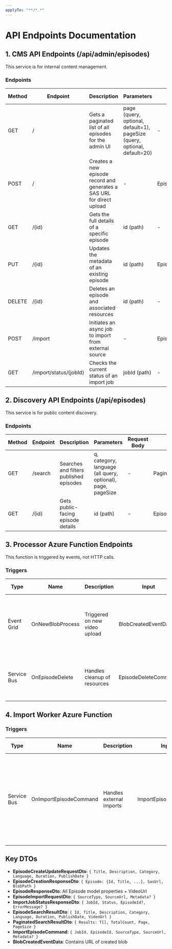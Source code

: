 ```yaml
---
applyTo: "**/*.*"
---
```


# API Endpoints Documentation

## 1. CMS API Endpoints (/api/admin/episodes)

This service is for internal content management.

### Endpoints

| Method | Endpoint               | Description                                                            | Parameters                                                                | Request Body                  | Response                              | Status Codes                           |
| ------ | ---------------------- | ---------------------------------------------------------------------- | ------------------------------------------------------------------------- | ----------------------------- | ------------------------------------- | -------------------------------------- |
| GET    | /                      | Gets a paginated list of all episodes for the admin UI                 | page (query, optional, default=1), pageSize (query, optional, default=20) | -                             | PaginatedResponse<EpisodeResponseDto> | 200 OK                                 |
| POST   | /                      | Creates a new episode record and generates a SAS URL for direct upload | -                                                                         | EpisodeCreateUpdateRequestDto | EpisodeCreationResponseDto            | 201 Created, 400 Bad Request           |
| GET    | /{id}                  | Gets the full details of a specific episode                            | id (path)                                                                 | -                             | EpisodeResponseDto                    | 200 OK, 404 Not Found                  |
| PUT    | /{id}                  | Updates the metadata of an existing episode                            | id (path)                                                                 | EpisodeCreateUpdateRequestDto | EpisodeResponseDto                    | 200 OK, 400 Bad Request, 404 Not Found |
| DELETE | /{id}                  | Deletes an episode and associated resources                            | id (path)                                                                 | -                             | -                                     | 204 No Content, 404 Not Found          |
| POST   | /import                | Initiates an async job to import from external source                  | -                                                                         | EpisodeImportRequestDto       | ImportJobStatusResponseDto            | 202 Accepted, 400 Bad Request          |
| GET    | /import/status/{jobId} | Checks the current status of an import job                             | jobId (path)                                                              | -                             | ImportJobStatusResponseDto            | 200 OK, 404 Not Found                  |

## 2. Discovery API Endpoints (/api/episodes)

This service is for public content discovery.

### Endpoints

| Method | Endpoint | Description                             | Parameters                                                  | Request Body | Response                                         | Status Codes          |
| ------ | -------- | --------------------------------------- | ----------------------------------------------------------- | ------------ | ------------------------------------------------ | --------------------- |
| GET    | /search  | Searches and filters published episodes | q, category, language (all query, optional), page, pageSize | -            | PaginatedSearchResultDto<EpisodeSearchResultDto> | 200 OK                |
| GET    | /{id}    | Gets public-facing episode details      | id (path)                                                   | -            | EpisodeSearchResultDto                           | 200 OK, 404 Not Found |

## 3. Processor Azure Function Endpoints

This function is triggered by events, not HTTP calls.

### Triggers

| Type        | Name             | Description                   | Input                | Output Actions                                                                     |
| ----------- | ---------------- | ----------------------------- | -------------------- | ---------------------------------------------------------------------------------- |
| Event Grid  | OnNewBlobProcess | Triggered on new video upload | BlobCreatedEventData | 1. Get Episode by ID<br>2. Update Status to "Ready"<br>3. Push to Cognitive Search |
| Service Bus | OnEpisodeDelete  | Handles cleanup of resources  | EpisodeDeleteCommand | 1. Delete blob<br>2. Delete search document<br>3. Delete DB record                 |

## 4. Import Worker Azure Function

### Triggers

| Type        | Name                   | Description              | Input                | Output Actions                                                                                          |
| ----------- | ---------------------- | ------------------------ | -------------------- | ------------------------------------------------------------------------------------------------------- |
| Service Bus | OnImportEpisodeCommand | Handles external imports | ImportEpisodeCommand | 1. Choose importer<br>2. Fetch external data<br>3. Upload to Blob Storage<br>4. Update Episode metadata |

## Key DTOs

- **EpisodeCreateUpdateRequestDto**: `{ Title, Description, Category, Language, Duration, PublishDate }`
- **EpisodeCreationResponseDto**: `{ Episode: {Id, Title, ...}, SasUrl, BlobPath }`
- **EpisodeResponseDto**: All Episode model properties + VideoUrl
- **EpisodeImportRequestDto**: `{ SourceType, SourceUrl, Metadata? }`
- **ImportJobStatusResponseDto**: `{ JobId, Status, EpisodeId?, ErrorMessage? }`
- **EpisodeSearchResultDto**: `{ Id, Title, Description, Category, Language, Duration, PublishDate, VideoUrl }`
- **PaginatedSearchResultDto<T>**: `{ Results: T[], TotalCount, Page, PageSize }`
- **ImportEpisodeCommand**: `{ JobId, EpisodeId, SourceType, SourceUrl, Metadata? }`
- **BlobCreatedEventData**: Contains URL of created blob

